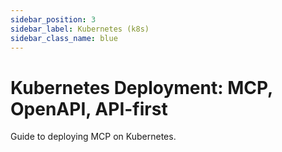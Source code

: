 ```yaml
---
sidebar_position: 3
sidebar_label: Kubernetes (k8s)
sidebar_class_name: blue
---
```


# Kubernetes Deployment: MCP, OpenAPI, API-first


Guide to deploying MCP on Kubernetes.
